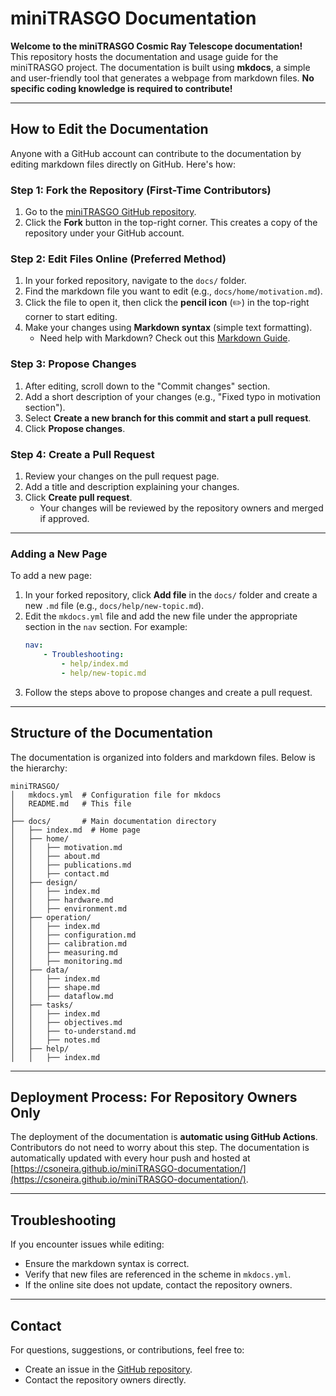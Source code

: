 # miniTRASGO Documentation

**Welcome to the miniTRASGO Cosmic Ray Telescope documentation!**  
This repository hosts the documentation and usage guide for the miniTRASGO project. The documentation is built using **mkdocs**, a simple and user-friendly tool that generates a webpage from markdown files. **No specific coding knowledge is required to contribute!**

---

## How to Edit the Documentation

Anyone with a GitHub account can contribute to the documentation by editing markdown files directly on GitHub. Here's how:

### Step 1: Fork the Repository (First-Time Contributors)

1. Go to the [miniTRASGO GitHub repository](https://github.com/cayesoneira/miniTRASGO).
2. Click the **Fork** button in the top-right corner. This creates a copy of the repository under your GitHub account.

### Step 2: Edit Files Online (Preferred Method)

1. In your forked repository, navigate to the `docs/` folder.
2. Find the markdown file you want to edit (e.g., `docs/home/motivation.md`).
3. Click the file to open it, then click the **pencil icon** (✏️) in the top-right corner to start editing.
4. Make your changes using **Markdown syntax** (simple text formatting).  
   - Need help with Markdown? Check out this [Markdown Guide](https://www.markdownguide.org/).

### Step 3: Propose Changes

1. After editing, scroll down to the "Commit changes" section.
2. Add a short description of your changes (e.g., "Fixed typo in motivation section").
3. Select **Create a new branch for this commit and start a pull request**.
4. Click **Propose changes**.

### Step 4: Create a Pull Request

1. Review your changes on the pull request page.
2. Add a title and description explaining your changes.
3. Click **Create pull request**.  
   - Your changes will be reviewed by the repository owners and merged if approved.

---

### Adding a New Page

To add a new page:
1. In your forked repository, click **Add file** in the `docs/` folder and create a new `.md` file (e.g., `docs/help/new-topic.md`).
2. Edit the `mkdocs.yml` file and add the new file under the appropriate section in the `nav` section. For example:
   ```yaml
   nav:
       - Troubleshooting:
           - help/index.md
           - help/new-topic.md
   ```
3. Follow the steps above to propose changes and create a pull request.

---

## Structure of the Documentation

The documentation is organized into folders and markdown files. Below is the hierarchy:

```
miniTRASGO/
│   mkdocs.yml  # Configuration file for mkdocs
│   README.md   # This file
│
├── docs/       # Main documentation directory
│   ├── index.md  # Home page
│   ├── home/
│   │   ├── motivation.md
│   │   ├── about.md
│   │   ├── publications.md
│   │   ├── contact.md
│   ├── design/
│   │   ├── index.md
│   │   ├── hardware.md
│   │   ├── environment.md
│   ├── operation/
│   │   ├── index.md
│   │   ├── configuration.md
│   │   ├── calibration.md
│   │   ├── measuring.md
│   │   ├── monitoring.md
│   ├── data/
│   │   ├── index.md
│   │   ├── shape.md
│   │   ├── dataflow.md
│   ├── tasks/
│   │   ├── index.md
│   │   ├── objectives.md
│   │   ├── to-understand.md
│   │   ├── notes.md
│   ├── help/
│   │   ├── index.md
```

---

## Deployment Process: For Repository Owners Only

The deployment of the documentation is **automatic using GitHub Actions**. Contributors do not need to worry about this step. The documentation is automatically updated with every hour push and hosted at [https://csoneira.github.io/miniTRASGO-documentation/](https://csoneira.github.io/miniTRASGO-documentation/).

---

## Troubleshooting

If you encounter issues while editing:
- Ensure the markdown syntax is correct.
- Verify that new files are referenced in the scheme in `mkdocs.yml`.
- If the online site does not update, contact the repository owners.

---

## Contact

For questions, suggestions, or contributions, feel free to:
- Create an issue in the [GitHub repository](https://github.com/csoneira/miniTRASGO-documentation/issues).
- Contact the repository owners directly.
